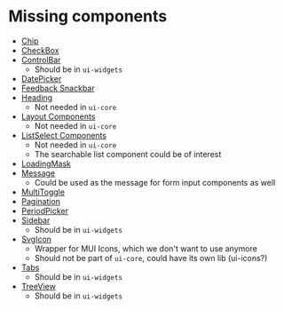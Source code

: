 # Missing components

* [Chip](https://github.com/dhis2/d2-ui/tree/master/packages/core/src/chip)
* [CheckBox](https://github.com/dhis2/d2-ui/tree/master/packages/core/src/form-fields/CheckBox.component.js)
* [ControlBar](https://github.com/dhis2/d2-ui/tree/master/packages/core/src/control-bar)
  * Should be in `ui-widgets`
* [DatePicker](https://github.com/dhis2/d2-ui/tree/master/packages/core/src/form-fields/DatePicker.component.js)
* [Feedback Snackbar](https://github.com/dhis2/d2-ui/tree/master/packages/core/src/feedback-snackbar)
* [Heading](https://github.com/dhis2/d2-ui/tree/master/packages/core/src/headings)
  * Not needed in `ui-core`
* [Layout Components](https://github.com/dhis2/d2-ui/tree/master/packages/core/src/layout)
  * Not needed in `ui-core`
* [ListSelect Components](https://github.com/dhis2/d2-ui/tree/master/packages/core/src/list-select)
  * Not needed in `ui-core`
  * The searchable list component could be of interest
* [LoadingMask](https://github.com/dhis2/d2-ui/tree/master/packages/core/src/loading-mask)
* [Message](https://github.com/dhis2/d2-ui/tree/master/packages/core/src/messages)
  * Could be used as the message for form input components as well
* [MultiToggle](https://github.com/dhis2/d2-ui/tree/master/packages/core/src/form-fields/MultiToggle.js)
* [Pagination](https://github.com/dhis2/d2-ui/tree/master/packages/core/src/pagination)
* [PeriodPicker](https://github.com/dhis2/d2-ui/tree/master/packages/core/src/period-picker)
* [Sidebar](https://github.com/dhis2/d2-ui/tree/master/packages/core/src/sidebar)
  * Should be in `ui-widgets`
* [SvgIcon](https://github.com/dhis2/d2-ui/tree/master/packages/core/src/svg-icon)
  * Wrapper for MUI Icons, which we don't want to use anymore
  * Should not be part of `ui-core`, could have its own lib (ui-icons?)
* [Tabs](https://github.com/dhis2/d2-ui/tree/master/packages/core/src/tabs)
  * Should be in `ui-widgets`
* [TreeView](https://github.com/dhis2/d2-ui/tree/master/packages/core/src/tree-view)
  * Should be in `ui-widgets`
